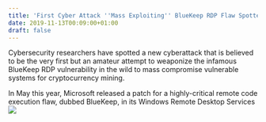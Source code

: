 ```yaml
---
title: 'First Cyber Attack ''Mass Exploiting'' BlueKeep RDP Flaw Spotted in the Wild'
date: 2019-11-13T00:09:00+01:00
draft: false
---
```


Cybersecurity researchers have spotted a new cyberattack that is believed to be the very first but an amateur attempt to weaponize the infamous BlueKeep RDP vulnerability in the wild to mass compromise vulnerable systems for cryptocurrency mining.  
  
In May this year, Microsoft released a patch for a highly-critical remote code execution flaw, dubbed BlueKeep, in its Windows Remote Desktop Services![](http://feeds.feedburner.com/~r/TheHackersNews/~4/CE5QUwlBK9I)